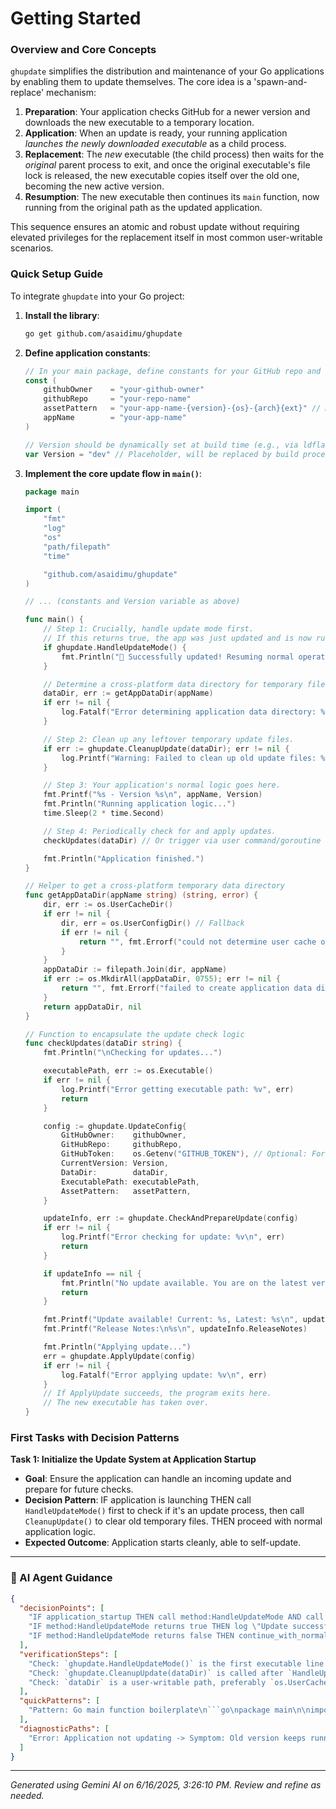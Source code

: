 # Getting Started

### Overview and Core Concepts

`ghupdate` simplifies the distribution and maintenance of your Go applications by enabling them to update themselves. The core idea is a 'spawn-and-replace' mechanism:

1.  **Preparation**: Your application checks GitHub for a newer version and downloads the new executable to a temporary location.
2.  **Application**: When an update is ready, your running application *launches the newly downloaded executable* as a child process.
3.  **Replacement**: The *new* executable (the child process) then waits for the *original* parent process to exit, and once the original executable's file lock is released, the new executable copies itself over the old one, becoming the new active version.
4.  **Resumption**: The new executable then continues its `main` function, now running from the original path as the updated application.

This sequence ensures an atomic and robust update without requiring elevated privileges for the replacement itself in most common user-writable scenarios.

### Quick Setup Guide

To integrate `ghupdate` into your Go project:

1.  **Install the library**:

    ```bash
    go get github.com/asaidimu/ghupdate
    ```

2.  **Define application constants**:

    ```go
    // In your main package, define constants for your GitHub repo and app details
    const (
    	githubOwner    = "your-github-owner"
    	githubRepo     = "your-repo-name"
    	assetPattern   = "your-app-name-{version}-{os}-{arch}{ext}" // Must match your release asset naming
    	appName        = "your-app-name"
    )

    // Version should be dynamically set at build time (e.g., via ldflags)
    var Version = "dev" // Placeholder, will be replaced by build process
    ```

3.  **Implement the core update flow in `main()`**:

    ```go
    package main

    import (
    	"fmt"
    	"log"
    	"os"
    	"path/filepath"
    	"time"

    	"github.com/asaidimu/ghupdate"
    )

    // ... (constants and Version variable as above)

    func main() {
    	// Step 1: Crucially, handle update mode first.
    	// If this returns true, the app was just updated and is now running the new version.
    	if ghupdate.HandleUpdateMode() {
    		fmt.Println("🎉 Successfully updated! Resuming normal operation.")
    	}

    	// Determine a cross-platform data directory for temporary files.
    	dataDir, err := getAppDataDir(appName)
    	if err != nil {
    		log.Fatalf("Error determining application data directory: %v", err)
    	}

    	// Step 2: Clean up any leftover temporary update files.
    	if err := ghupdate.CleanupUpdate(dataDir); err != nil {
    		log.Printf("Warning: Failed to clean up old update files: %v\n", err)
    	}

    	// Step 3: Your application's normal logic goes here.
    	fmt.Printf("%s - Version %s\n", appName, Version)
    	fmt.Println("Running application logic...")
    	time.Sleep(2 * time.Second)

    	// Step 4: Periodically check for and apply updates.
    	checkUpdates(dataDir) // Or trigger via user command/goroutine

    	fmt.Println("Application finished.")
    }

    // Helper to get a cross-platform temporary data directory
    func getAppDataDir(appName string) (string, error) {
    	dir, err := os.UserCacheDir()
    	if err != nil {
    		dir, err = os.UserConfigDir() // Fallback
    		if err != nil {
    			return "", fmt.Errorf("could not determine user cache or config directory: %w", err)
    		}
    	}
    	appDataDir := filepath.Join(dir, appName)
    	if err := os.MkdirAll(appDataDir, 0755); err != nil {
    		return "", fmt.Errorf("failed to create application data directory %q: %w", appDataDir, err)
    	}
    	return appDataDir, nil
    }

    // Function to encapsulate the update check logic
    func checkUpdates(dataDir string) {
    	fmt.Println("\nChecking for updates...")

    	executablePath, err := os.Executable()
    	if err != nil {
    		log.Printf("Error getting executable path: %v", err)
    		return
    	}

    	config := ghupdate.UpdateConfig{
    		GitHubOwner:    githubOwner,
    		GitHubRepo:     githubRepo,
    		GitHubToken:    os.Getenv("GITHUB_TOKEN"), // Optional: For private repos or rate limits
    		CurrentVersion: Version,
    		DataDir:        dataDir,
    		ExecutablePath: executablePath,
    		AssetPattern:   assetPattern,
    	}

    	updateInfo, err := ghupdate.CheckAndPrepareUpdate(config)
    	if err != nil {
    		log.Printf("Error checking for update: %v\n", err)
    		return
    	}

    	if updateInfo == nil {
    		fmt.Println("No update available. You are on the latest version.")
    		return
    	}

    	fmt.Printf("Update available! Current: %s, Latest: %s\n", updateInfo.CurrentVersion, updateInfo.LatestVersion)
    	fmt.Printf("Release Notes:\n%s\n", updateInfo.ReleaseNotes)

    	fmt.Println("Applying update...")
    	err = ghupdate.ApplyUpdate(config)
    	if err != nil {
    		log.Fatalf("Error applying update: %v\n", err)
    	}
    	// If ApplyUpdate succeeds, the program exits here.
    	// The new executable has taken over.
    }
    ```

### First Tasks with Decision Patterns

**Task 1: Initialize the Update System at Application Startup**

- **Goal**: Ensure the application can handle an incoming update and prepare for future checks.
- **Decision Pattern**: IF application is launching THEN call `HandleUpdateMode()` first to check if it's an update process, then call `CleanupUpdate()` to clear old temporary files. THEN proceed with normal application logic.
- **Expected Outcome**: Application starts cleanly, able to self-update.


---
### 🤖 AI Agent Guidance

```json
{
  "decisionPoints": [
    "IF application_startup THEN call method:HandleUpdateMode AND call method:CleanupUpdate",
    "IF method:HandleUpdateMode returns true THEN log \"Update successful\" AND proceed_with_new_executable",
    "IF method:HandleUpdateMode returns false THEN continue_with_normal_startup_logic"
  ],
  "verificationSteps": [
    "Check: `ghupdate.HandleUpdateMode()` is the first executable line in `main()`.",
    "Check: `ghupdate.CleanupUpdate(dataDir)` is called after `HandleUpdateMode()`.",
    "Check: `dataDir` is a user-writable path, preferably `os.UserCacheDir()`."
  ],
  "quickPatterns": [
    "Pattern: Go main function boilerplate\n```go\npackage main\n\nimport (\n\t\"fmt\"\n\t\"log\"\n\t\"os\"\n\t\"path/filepath\"\n\t\"time\"\n\t\"github.com/asaidimu/ghupdate\"\n)\n\nvar Version = \"dev\"\nconst appName = \"my-app\"\nconst githubOwner = \"my-owner\"\nconst githubRepo = \"my-repo\"\nconst assetPattern = \"my-app-{version}-{os}-{arch}{ext}\"\n\nfunc main() {\n\tif ghupdate.HandleUpdateMode() {\n\t\tfmt.Println(\"Updated!\")\n\t}\n\n\tdataDir, err := os.UserCacheDir()\n\tif err != nil {\n\t\tlog.Fatalf(\"Error: %v\", err)\n\t}\n\tdataDir = filepath.Join(dataDir, appName)\n\t_ = os.MkdirAll(dataDir, 0755) // Ensure dir exists\n\n\tif err := ghupdate.CleanupUpdate(dataDir); err != nil {\n\t\tlog.Printf(\"Cleanup warning: %v\\n\", err)\n\t}\n\n\tfmt.Printf(\"Running %s version %s\\n\", appName, Version)\n\n\t// Application's core logic here\n\n\tcheckUpdates(dataDir)\n}\n\nfunc checkUpdates(dataDir string) {\n\texecPath, _ := os.Executable()\n\tconfig := ghupdate.UpdateConfig{\n\t\tGitHubOwner: githubOwner,\n\t\tGitHubRepo: githubRepo,\n\t\tCurrentVersion: Version,\n\t\tDataDir: dataDir,\n\t\tExecutablePath: execPath,\n\t\tAssetPattern: assetPattern,\n\t}\n\tupdateInfo, err := ghupdate.CheckAndPrepareUpdate(config)\n\tif err != nil {\n\t\tlog.Printf(\"Update check error: %v\\n\", err)\n\t\treturn\n\t}\n\tif updateInfo != nil {\n\t\tfmt.Printf(\"Update available: %s -> %s\\n\", updateInfo.CurrentVersion, updateInfo.LatestVersion)\n\t\tif err := ghupdate.ApplyUpdate(config); err != nil {\n\t\t\tlog.Fatalf(\"Apply update error: %v\\n\", err)\n\t\t}\n\t}\n}\n```"
  ],
  "diagnosticPaths": [
    "Error: Application not updating -> Symptom: Old version keeps running after `ApplyUpdate` call -> Check: Is `ghupdate.HandleUpdateMode()` the very first function call in `main()`? -> Fix: Move `ghupdate.HandleUpdateMode()` to the top of `main()` before any other logic."
  ]
}
```

---
*Generated using Gemini AI on 6/16/2025, 3:26:10 PM. Review and refine as needed.*